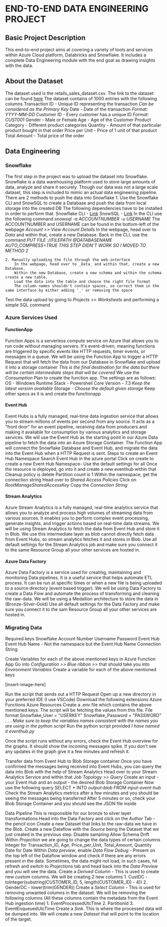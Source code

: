 # **END-TO-END DATA ENGINEERING PROJECT**
## **Basic Project Description**

This end-to-end project aims at covering a variety of tools and services within Azure Cloud platform, Databricks and Snowflake.
It includes a complete Data Engineering module with the end goal as drawing insights with the data.

## **About the Dataset**

The dataset used is the retails_sales_dataset.csv. The link to the dataset can be found [here](https://www.kaggle.com/datasets/mohammadtalib786/retail-sales-dataset)
The dataset contains of 1000 entries with the following columns
    Transaction ID - Unique ID representing the transaction _Can be considered as the Primary Key_
    Date - Date of the transaction _Format: YYYY-MM-DD_
    Customer ID - Every customer has a unique ID _Format: CUST001_
    Gender - Male or Female
    Age - Age of the Customer
    Product Category - Different product categories
    Quantity - Amount of that particular product bought in that order
    Price per Unit - Price of 1 unit of that product
    Total Amount - Total price of the order

## Data Engineering

### Snowflake
The first step in the project was to upload the dataset into Snowflake. Snowflake is a data warehousing platform used to store large amounts of data, analyze and share it securely. 
Though our data was not a large scale dataset, this step is included to mimic an actual data engineering pipeline.
There are 2 methods to push the data into Snowflake
    1. Use the Snowflake CLI and SnowSQL to create a Database and push the data from local storage into the created DB
        The following dependencies have to be installed in order to perform that.
            Snowflake CLI   - [Link](https://docs.snowflake.com/en/developer-guide/snowflake-cli/installation/installation)
            SnowSQL         - [Link](https://docs.snowflake.com/en/user-guide/snowsql-install-config)
        In the CLI use the following command _snowsql -a ACCOUNTNUMBER -u USERNAME_ The ACCOUNTNUMBER and USERNAME can be found in the bottom-left of the webpage _Account >> View Account Details_
        In the webpage, head over to _Data_ and within that, create a new Database.
        Back in the CLI, use the command *PUT FILE ://FILEPATH @DATABASENAME AUTO_COMPRESS=TRUE*
        *THIS STEP DIDN'T WORK SO I MOVED TO METHOD 2*

    2. Manually uploading the file through the web-interface
        In the webpage, head over to _Data_ and within that, create a new Database.
        Within the new Database, create a new schema and within the schema create a new table.
        Load the data into the table and choose the right file format
        The column names shouldn't contain spaces, so correct them in the same interface by either adding '_' or removing the space
Test the data upload by going to *Projects >> Worksheets* and performing a simple SQL command

### Azure Services Used 
#### FunctionApp
Function Apps is a serverless compute service on Azure that allows you to run code without managing servers. It's event-driven, meaning functions are triggered by specific events like HTTP requests, timer events, or messages in a queue. 
We will be using the Function App to trigger a HTTP Request that will fetch the data from our Database in Snowflake and upload it into a storage container *This is the final destination for the data but there will be certain intermediate steps that will be covered*
We use the *Consumption* Plan to create the function app. The settings are as follows:
    OS - Windows 
    Runtime Stack - Powershell Core
    Version - 7.3 *Keep the latest version available*
    Storage - *Choose the default given storage*
Keep other specs as it is and create the functionapp

#### Event Hub
Event Hubs is a fully managed, real-time data ingestion service that allows you to stream millions of events per second from any source. It acts as a "front door" for an event pipeline, receiving data from producers and making it available for consumption by various analytics and storage services.
We will use the Event Hub as the starting point in our Azure Data pipeline to fetch the data into an Azure Storage Container. 
The Function App will connect the Snowflake Database and Event Hub, and migrate the data into the Event Hub when a HTTP Request is sent.
Steps to create an Event Hub Namespace
    Search Event Hub in the azure portal 
    Click on create to create a new Event Hub Namespace- Use the default settings for all 
    Once the resource is deployed, go into it and create a new eventhub within that 
        Cleanup policy is delete
        Partition count is 1
Within the namespace, get the connection string
    Head over to *Shared Access Policies*
    Click on *RootManageSharedAccessKey*
    Copy the *Connection String*

#### Stream Analytics 
Azure Stream Analytics is a fully managed, real-time analytics service that allows you to analyze and process high volumes of streaming data from various sources. It enables you to perform complex event processing, generate insights, and trigger actions based on real-time data streams.
We will be using Stream Analytics to fetch the data from Event Hub and store it in Blob.
We use this intermediate layer as blob cannot directly fetch data from Event Hubs, so stream analytics fetches it and stores in Blob.
Use all default settings for the Stream Analytics job and make sure you connect it to the same Resource Group all your other services are hosted in.

#### Azure Data Factory 
Azure Data Factory is a service used for creating, maintaining and monitoring Data pipelines. It is a useful service that helps automate ETL process. It can be run at specific times or when a new file is being uploaded to a source directory (event based trigger).
We will be using Data Factory to create a Data Flow and automate the process of transforming and cleaning the raw-data. 
We will be using a Medallion architecture to store the data in (Bronze-Silver-Gold)
Use all default settings for the Data Factory and make sure you connect it to the sam Resource Group all your other services are hosted in.

### Migrating Data 

Required keys 
    Snowflake
        Account Number
        Username
        Password
    Event Hub
        Event Hub Name - Not the namespace but the Event Hub Name
        Connection String

Create Variables for each of the above mentioned keys in Azure Function App
    Go into *Configuration >> Blue ribbon >>* that should take you into *Environment Variables*
    Create a variable for each of the above mentioned keys

[insert-image-here]

Run the script that sends out a HTTP Request
    Open up a new directory in your preferred IDE (I use VSCode)
    Download the following extensions
        Azure Functions
        Azure Resources 
    Create a .env file which contains the above mentioned keys. The script will be fetching the values from this file. File format
        Snowflake_User = "USERKEY"
        Snowflake_Password = "PASSWORD"
        .
        .
        .
    *Make sure to keep the variables names consistent with the names you are using in the python script*
    Run the python script provided *I have named it eventhub.py*

Once the script runs without any errors, check the Event Hub overview for the graphs. It should show the incoming messages spike. If you don't see any updates in the graph give it a few minutes and refresh it.

Transfer data from Event Hub to Blob Storage container
    Once you have confirmed the messages being received into Event Hubs, you can query the data into Blob with the help of Stream Analytics
    Head over to your Stream Analytics Service and within that *Job Topology >> Query*
    Create an input - your Event Hub and an output - the desired Blob Storage Container
    Now use the following query
        SELECT *
        INTO
            *output-blob*
        FROM
            *input-event-hub*
    Check the Stream Analytics metrics after a few minutes and you should be seeing the messages being transferred
    After 5 minutes or so, check your Blob Storage Container and you should see the JSON file inside

Data Pipeline 
    This is responsible for our bronze to silver layer transformations
    Head into the Data Factory and click on the *Author* Tab - the pencil icon
    Create a new Dataset that links to the raw-data we have in the Blob. 
    Create a new Dataflow with the *Source* being the Dataset that we just created in the previous step. 
        Disable sampling
        Allow Schema Drift
        Within *Projection* we are going to change the data types of certain columns
            Integer for Transaction_ID, Age, Price_per_Unit, Total_Amount, Quantity
            Date for Date
        Within *Data preview*, enable *Data Flow Debug* - Present on the top left of the Dataflow window and check if there are any errors present in the data.
            Sometimes, the data might not load, in such cases, hit refresh and switch to *Projections* tab and head back into the *Data Preview* and you will see the data.
    Create a *Derived Column* - This is used to create new custom columns. We will be creating 2 new columns
        1. CustDC - toInteger(substring(CUSTOMER_ID, 5, length(CUSTOMER_ID) - 4))
        2. GenderDC - lower(trim(GENDER))
    Create a *Select Column* - This is used for removing unwanted columns in the dataset. We will be removing the following columns (All these columns contain the metadata from the Event Hub ingestion time)
        1. EventProcessedUtcTime
        2. PartitionId
        3. EventEnqueuedUtcTime
    Create a *Sink*. This is where the processed data will be dumped into. 
        We will create a new *Dataset* that will point to the location of the target. 